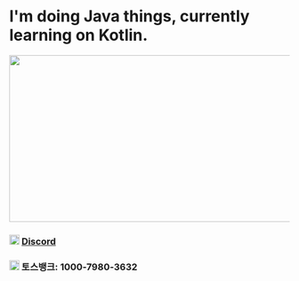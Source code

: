 # I'm doing Java things, currently learning on Kotlin.
<img
  src="https://render.gitanimals.org/farms/nillpoe"
  width="600"
  height="300"
/>
  
### <img src="https://discord.com/assets/847541504914fd33810e70a0ea73177e.ico" width="18px" height="18px"/> [Discord](https://discord.com/users/1102166553027432488)
### <img src="https://toss.im/favicon.ico" width="18px" height="18px"/> 토스뱅크: 1000-7980-3632
